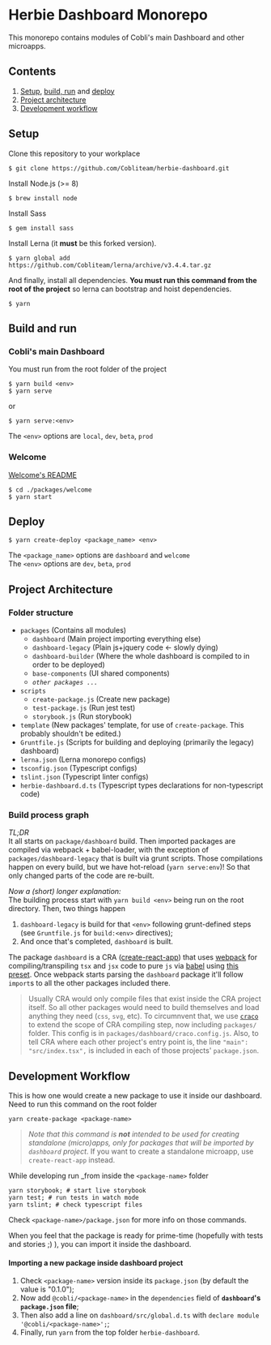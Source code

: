 # Herbie Dashboard Monorepo
This monorepo contains modules of Cobli's main Dashboard and other microapps.

## Contents
1. [Setup](#setup), [build, run](#build-and-run) and [deploy](#deploy)
2. [Project architecture](#project-architecture)
2. [Development workflow](#development-workflow)

## Setup
Clone this repository to your workplace

```
$ git clone https://github.com/Cobliteam/herbie-dashboard.git
```

Install Node.js (>= 8)
```
$ brew install node
```

Install Sass
```
$ gem install sass
```

Install Lerna (it **must** be this forked version).
```
$ yarn global add https://github.com/Cobliteam/lerna/archive/v3.4.4.tar.gz
```

And finally, install all dependencies. **You must run this command from the root of the project** so lerna can bootstrap and hoist dependencies.
```
$ yarn
```

## Build and run

### Cobli's main Dashboard

You must run from the root folder of the project

```
$ yarn build <env>
$ yarn serve
```

or

```
$ yarn serve:<env>
```

The `<env>` options are `local`, `dev`, `beta`, `prod`

### Welcome

[Welcome's README](packages/welcome/README.md)

```
$ cd ./packages/welcome
$ yarn start
```


## Deploy

```
$ yarn create-deploy <package_name> <env>
```

The `<package_name>` options are `dashboard` and `welcome`<br>
The `<env>` options are `dev`, `beta`, `prod`


## Project Architecture

### Folder structure

- `packages` (Contains all modules)
  - `dashboard` (Main project importing everything else)
  - `dashboard-legacy` (Plain js+jquery code <- slowly dying)
  - `dashboard-builder` (Where the whole dashboard is compiled to in order to be deployed)
  - `base-components` (UI shared components)
  - _`other packages ...`_
- `scripts`
  - `create-package.js` (Create new package)
  - `test-package.js` (Run jest test)
  - `storybook.js` (Run storybook)
- `template` (New packages' template, for use of `create-package`. This probably shouldn't be edited.)
- `Gruntfile.js` (Scripts for building and deploying (primarily the legacy) dashboard)
- `lerna.json` (Lerna monorepo configs)
- `tsconfig.json` (Typescript configs)
- `tslint.json` (Typescript linter configs)
- `herbie-dashboard.d.ts` (Typescript types declarations for non-typescript code)

### Build process graph

_TL;DR_
<br>
It all starts on `package/dashboard` build. Then imported packages are compiled via webpack + babel-loader, with the exception of `packages/dashboard-legacy` that is built via grunt scripts. Those compilations happen on every build, but we have hot-reload (`yarn serve:env`)! So that only changed parts of the code are re-built.

_Now a (short) longer explanation:_
<br>
The building process start with `yarn build <env>` being run on the root directory. Then, two things happen
1. `dashboard-legacy` is build for that `<env>` following grunt-defined steps (see `Gruntfile.js` for `build:<env>` directives);
2. And once that's completed, `dashboard` is built.

The package `dashboard` is a CRA ([create-react-app](https://github.com/facebook/create-react-app)) that uses [webpack]() for compiling/transpiling `tsx` and `jsx` code to pure `js` via [babel](https://babeljs.io/) using [this preset](https://github.com/facebook/create-react-app/tree/master/packages/babel-preset-react-app). Once webpack starts parsing the `dashboard` package it'll follow `import`s to all the other packages included there.

> Usually CRA would only compile files that exist inside the CRA project itself. So all other packages would need to build themselves and load anything they need (`css`, `svg`, etc). To circumnvent that, we use [`craco`](https://github.com/sharegate/craco) to extend the scope of CRA compiling step, now including `packages/` folder.
> This config is in `packages/dashboard/craco.config.js`. Also, to tell CRA where each other project's entry point is, the line `"main": "src/index.tsx",` is included in each of those projects' `package.json`.


## Development Workflow

This is how one would create a new package to use it inside our dashboard.
<br>
Need to run this command on the root folder

```
yarn create-package <package-name>
```

> _Note that this command is **not** intended to be used for creating standalone (micro)apps, only for packages that will be imported by `dashboard` project_. If you want to create a standalone microapp, use `create-react-app` instead.

While developing run _from inside the `<package-name>` folder
```
yarn storybook; # start live storybook
yarn test; # run tests in watch mode
yarn tslint; # check typescript files
```

Check `<package-name>/package.json` for more info on those commands.

When you feel that the package is ready for prime-time (hopefully with tests and stories ;) ), you can import it inside the dashboard.

#### Importing a new package inside dashboard project

1. Check `<package-name>` version inside its `package.json` (by default the value is "0.1.0");
2. Now add `@cobli/<package-name>` in the `dependencies` field of **`dashboard`'s `package.json` file**;
3. Then also add a line on `dashboard/src/global.d.ts` with `declare module '@cobli/<package-name>';`;
4. Finally, run `yarn` from the top folder `herbie-dashboard`.

